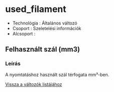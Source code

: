 # used\_filament

* Technológia : Általános változó
* Csoport :  Szeletelési információk
* Alcsoport :  

## Felhasznált szál \(mm3\)

### Leírás

A nyomtatáshoz használt szál térfogata mm³-ben.

[Vissza a változók listájához](/)

